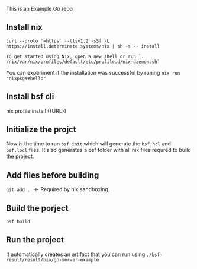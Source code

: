 This is an Example Go repo

## Install nix
```
curl --proto '=https' --tlsv1.2 -sSf -L https://install.determinate.systems/nix | sh -s -- install

```

```
To get started using Nix, open a new shell or run `. /nix/var/nix/profiles/default/etc/profile.d/nix-daemon.sh`
```
You can experiment if the installation was successful by runing `nix run "nixpkgs#hello"`
## Install bsf cli 
nix profile install {{URL}}


## Initialize the projct
Now is the time to run `bsf init` which will generate the `bsf.hcl` and `bsf.locl` files. It also generates a bsf folder with all nix files requred to build the project. 

## Add files before building 
`git add . ` <- Required by nix sandboxing.

## Build the porject
`bsf build`

## Run the project 
It automatically creates an artifact that you can run using `./bsf-result/result/bin/go-server-example`





